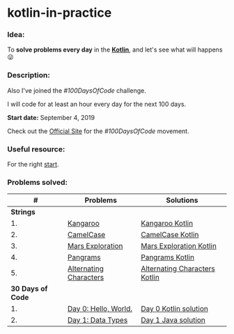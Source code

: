 # kotlin-in-practice

### Idea:
To **solve problems every day** in the **[Kotlin]**, and let's see what will happens :stuck_out_tongue_winking_eye:

### Description:
Also I've joined the *#100DaysOfCode* challenge.

I will code for at least an hour every day for the next 100 days.

**Start date:** September 4, 2019

Check out the [Official Site](https://www.100daysofcode.com) for the *#100DaysOfCode* movement.

### Useful resource:
For the right [start].

### Problems solved:

|   # | Problems                               | Solutions                                   |
|-----|----------------------------------------|---------------------------------------------|
|                                        **Strings**                                         |
| 1.  | [Kangaroo]                             | [Kangaroo Kotlin]                           |
| 2.  | [CamelCase]                            | [CamelCase Kotlin]                          |
| 3.  | [Mars Exploration]                     | [Mars Exploration Kotlin]                   |
| 4.  | [Pangrams]                             | [Pangrams Kotlin]                           |
| 5.  | [Alternating Characters]               | [Alternating Characters Kotlin]             |
|                                    **30 Days of Code**                                     |
| 1.  | [Day 0: Hello, World.]                 | [Day 0 Kotlin solution]                     |
| 2.  | [Day 1: Data Types]                    | [Day 1 Java solution]                       |

<!-- Links -->
[start]: https://www.freecodecamp.org/news/how-to-get-a-developer-job-in-less-than-a-year-c27bbfe71645/
[Kotlin]: https://kotlinlang.org/
[Kangaroo]:https://www.hackerrank.com/challenges/kangaroo
[Kangaroo Kotlin]:https://github.com/mnewlive/kotlin-in-practice/blob/master/app/src/main/java/com/example/vadimm/kotlininaction/hackerrank/Kangaroo.kt
[CamelCase]:https://www.hackerrank.com/challenges/camelcase/problem
[CamelCase Kotlin]:https://github.com/mnewlive/kotlin-in-practice/blob/master/app/src/main/java/com/example/vadimm/kotlininaction/hackerrank/strings/CamelCase.kt
[Mars Exploration]:https://www.hackerrank.com/challenges/mars-exploration/problem
[Mars Exploration Kotlin]:https://github.com/mnewlive/kotlin-in-practice/blob/master/app/src/main/java/com/example/vadimm/kotlininaction/hackerrank/strings/MarsExploration.kt
[Pangrams]:https://www.hackerrank.com/challenges/pangrams/problem
[Pangrams Kotlin]:https://github.com/mnewlive/kotlin-in-practice/blob/master/app/src/main/java/com/example/vadimm/kotlininaction/hackerrank/strings/Pangrams.kt
[Alternating Characters]:https://www.hackerrank.com/challenges/alternating-characters/problem
[Alternating Characters Kotlin]:https://github.com/mnewlive/kotlin-in-practice/blob/master/app/src/main/java/com/example/vadimm/kotlininaction/hackerrank/strings/AlternatingCharacters.kt
[Day 0: Hello, World.]:https://www.hackerrank.com/challenges/30-hello-world/problem
[Day 0 Kotlin solution]:https://github.com/mnewlive/kotlin-in-practice/blob/master/app/src/main/java/com/example/vadimm/kotlininaction/hackerrank/thirtyDaysOfCode/Day0HelloWorld.kt
[Day 1: Data Types]:https://www.hackerrank.com/challenges/30-data-types/problem
[Day 1 Java solution]:https://github.com/mnewlive/kotlin-in-practice/blob/master/app/src/main/java/com/example/vadimm/kotlininaction/hackerrank/thirtyDaysOfCode/Day1DataTypes
